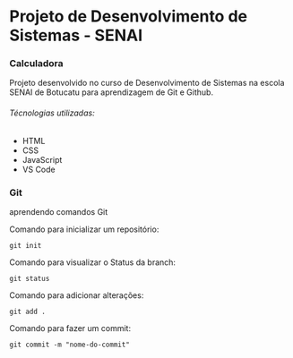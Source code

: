 # Projeto de Desenvolvimento de Sistemas - SENAI

### Calculadora
 
Projeto desenvolvido no curso de Desenvolvimento de Sistemas na escola SENAI de Botucatu para aprendizagem de Git e Github.

###### Técnologias utilizadas:
- HTML
- CSS
- JavaScript
- VS Code

### Git
aprendendo comandos Git

Comando para inicializar um repositório:
```
git init
```
Comando para visualizar o Status da branch:
```
git status
```
Comando para adicionar alterações:
```
git add .
```
Comando para fazer um commit:
```
git commit -m "nome-do-commit"
```